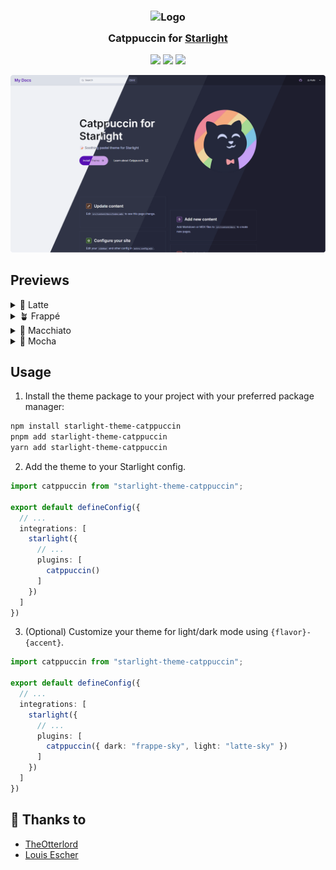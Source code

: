 <h3 align="center">
	<img src="https://raw.githubusercontent.com/catppuccin/catppuccin/main/assets/logos/exports/1544x1544_circle.png" width="100" alt="Logo"/><br/>
	<img src="https://raw.githubusercontent.com/catppuccin/catppuccin/main/assets/misc/transparent.png" height="30" width="0px"/>
	Catppuccin for <a href="https://github.com/withastro/starlight">Starlight</a>
	<img src="https://raw.githubusercontent.com/catppuccin/catppuccin/main/assets/misc/transparent.png" height="30" width="0px"/>
</h3>

<p align="center">
	<a href="https://github.com/TheOtterlord/catppuccin-starlight/stargazers"><img src="https://img.shields.io/github/stars/TheOtterlord/catppuccin-starlight?colorA=363a4f&colorB=b7bdf8&style=for-the-badge"></a>
	<a href="https://github.com/TheOtterlord/catppuccin-starlight/issues"><img src="https://img.shields.io/github/issues/TheOtterlord/catppuccin-starlight?colorA=363a4f&colorB=f5a97f&style=for-the-badge"></a>
	<a href="https://github.com/TheOtterlord/catppuccin-starlight/contributors"><img src="https://img.shields.io/github/contributors/TheOtterlord/catppuccin-starlight?colorA=363a4f&colorB=a6da95&style=for-the-badge"></a>
</p>

![Catppuccin Starlight Preview](./assets/catppuccin-starlight.png)

## Previews

<details>
<summary>🌻 Latte</summary>
<img src="./assets/latte.png"/>
</details>
<details>
<summary>🪴 Frappé</summary>
<img src="./assets/frappe.png"/>
</details>
<details>
<summary>🌺 Macchiato</summary>
<img src="./assets/macchiato.png"/>
</details>
<details>
<summary>🌿 Mocha</summary>
<img src="./assets/mocha.png"/>
</details>

## Usage

1. Install the theme package to your project with your preferred package manager:
```sh
npm install starlight-theme-catppuccin
pnpm add starlight-theme-catppuccin
yarn add starlight-theme-catppuccin
```

2. Add the theme to your Starlight config.

```ts
import catppuccin from "starlight-theme-catppuccin";

export default defineConfig({
  // ...
  integrations: [
    starlight({
      // ...
      plugins: [
        catppuccin()
      ]
    })
  ]
})
```

3. (Optional) Customize your theme for light/dark mode using `{flavor}-{accent}`.

```ts
import catppuccin from "starlight-theme-catppuccin";

export default defineConfig({
  // ...
  integrations: [
    starlight({
      // ...
      plugins: [
        catppuccin({ dark: "frappe-sky", light: "latte-sky" })
      ]
    })
  ]
})
```

## 💝 Thanks to
- [TheOtterlord](https://github.com/TheOtterlord)
- [Louis Escher](https://github.com/louisescher)